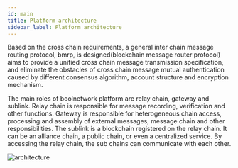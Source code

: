 ```yaml
---
id: main
title: Platform architecture
sidebar_label: Platform architecture
---
```


Based on the cross chain requirements, a general inter chain message routing protocol, bmrp, is designed(blockchain message router protocol) aims to provide a unified cross chain message transmission specification, and eliminate the obstacles of cross chain message mutual authentication caused by different consensus algorithm, account structure and encryption mechanism.

The main roles of boolnetwork platform are relay chain, gateway and sublink. Relay chain is responsible for message recording, verification and other functions. Gateway is responsible for heterogeneous chain access, processing and assembly of external messages, message chain and other responsibilities. The sublink is a blockchain registered on the relay chain. It can be an alliance chain, a public chain, or even a centralized service. By accessing the relay chain, the sub chains can communicate with each other.

![architecture](/static/architecture.png)